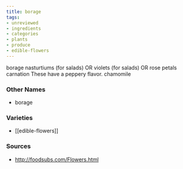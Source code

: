```yaml
---
title: borage
tags:
- unreviewed
- ingredients
- categories
- plants
- produce
- edible-flowers
---
```

borage nasturtiums (for salads) OR violets (for salads) OR rose petals carnation These have a peppery flavor. chamomile

### Other Names

* borage

### Varieties

* [[edible-flowers]]

### Sources
* http://foodsubs.com/Flowers.html
